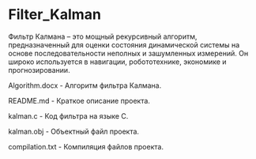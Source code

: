 # Filter_Kalman
Фильтр Калмана – это мощный рекурсивный алгоритм, предназначенный для оценки состояния динамической системы на основе последовательности неполных и зашумленных измерений. Он широко используется в навигации, робототехнике, экономике и прогнозировании.

Algorithm.docx - Алгоритм фильтра Калмана.

README.md - Краткое описание проекта.

kalman.c - Код фильтра на языке С.

kalman.obj - Объектный файл проекта.

сompilation.txt - Компиляция файлов проекта.